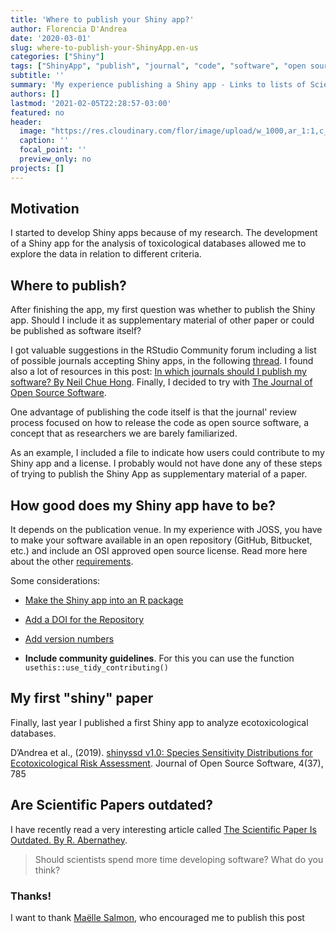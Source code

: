 ```yaml
---
title: 'Where to publish your Shiny app?'
author: Florencia D'Andrea
date: '2020-03-01'
slug: where-to-publish-your-ShinyApp.en-us
categories: ["Shiny"]
tags: ["ShinyApp", "publish", "journal", "code", "software", "open source", "science"]
subtitle: ''
summary: 'My experience publishing a Shiny app - Links to lists of Scientific Journals accepting Shiny apps'
authors: []
lastmod: '2021-02-05T22:28:57-03:00'
featured: no
header:
  image: "https://res.cloudinary.com/flor/image/upload/w_1000,ar_1:1,c_fill,g_auto,e_art:hokusai/v1582548588/2_k0l388.png"
  caption: ''
  focal_point: ''
  preview_only: no
projects: []
---
```


## Motivation
I started to develop Shiny apps because of my research. The development of a Shiny app for the analysis of toxicological databases allowed me to explore the data in relation to different criteria.

## Where to publish?

After finishing the app, my first question was whether to publish the Shiny app. Should I include it as supplementary material of other paper or could be published as software itself?

I got valuable suggestions in the RStudio Community forum including a list of possible journals accepting Shiny apps, in the following [thread](https://community.rstudio.com/t/can-i-publish-a-shiny-app-in-a-scientific-journal-how-where/6306). I found also a lot of resources in this post: [In which journals should I publish my software? By Neil Chue Hong](https://www.software.ac.uk/which-journals-should-i-publish-my-software). Finally, I decided to try with [The Journal of Open Source Software](https://joss.theoj.org/). 

One advantage of publishing the code itself is that the journal' review process focused on how to release the code as open source software, a concept that as researchers we are barely familiarized. 

As an example, I included a file to indicate how users could contribute to my Shiny app and a license. I probably would not have done any of these steps of trying to publish the Shiny App as supplementary material of a paper.

## How good does my Shiny app have to be?

It depends on the publication venue. In my experience with JOSS, you have to make your software available in an open repository (GitHub, Bitbucket, etc.) and include an OSI approved open source license. Read more here about the other [requirements](https://joss.readthedocs.io/en/latest/submitting.html#submission-requirements).

Some considerations:

* [Make the Shiny app into an R package](https://support.rstudio.com/hc/en-us/articles/200486488-Developing-Packages-with-RStudio) 

* [Add a DOI for the Repository](https://guides.github.com/activities/citable-code/ )

* [Add version numbers](http://r-pkgs.had.co.nz/release.html)

* **Include community guidelines**. For this you can use the function `usethis::use_tidy_contributing()` 

## My first "shiny" paper

Finally, last year I published a first Shiny app to analyze ecotoxicological databases.

D’Andrea et al., (2019). [shinyssd v1.0: Species Sensitivity Distributions for Ecotoxicological Risk Assessment](https://joss.theoj.org/papers/10.21105/joss.00785). Journal of Open Source Software,
4(37), 785

## Are Scientific Papers outdated? 

I have recently read a very interesting article called [The Scientific Paper Is Outdated. By R. Abernathey](https://www.chronicle.com/article/The-Scientific-Paper-Is/248045). 

> Should scientists spend more time developing software? What do you think?

### Thanks!
I want to thank [Maëlle Salmon](https://masalmon.eu/), who encouraged me to publish this post
